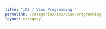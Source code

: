 ```yaml
---
title: "iOS / View Programming "
permalink: /categories/ios/view-programming
layout: category
---
```

